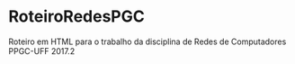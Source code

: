 # RoteiroRedesPGC
Roteiro em HTML para o trabalho da disciplina de Redes de Computadores PPGC-UFF 2017.2
